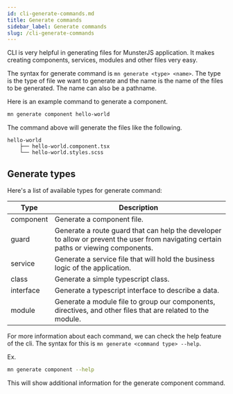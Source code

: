 ```yaml
---
id: cli-generate-commands.md
title: Generate commands
sidebar_label: Generate commands
slug: /cli-generate-commands
---
```


CLI is very helpful in generating files for MunsterJS application.
It makes creating components, services, modules and other files very easy.

The syntax for generate command is `mn generate <type> <name>`. The type is the type of file we want to generate and the name is the name of the files to be generated. The name can also be a pathname.

Here is an example command to generate a component.

```bash
mn generate component hello-world
```

The command above will generate the files like the following.

```
hello-world
    ├── hello-world.component.tsx
    └── hello-world.styles.scss
```

## Generate types

Here's a list of available types for generate command:

| Type | Description |
| --- | --- |
| component     | Generate a component file. |
| guard         | Generate a route guard that can help the developer to allow or prevent the user from navigating certain paths or viewing components. |
| service       | Generate a service file that will hold the business logic of the application. |
| class         | Generate a simple typescript class. |
| interface     | Generate a typescript interface to describe a data. |
| module        | Generate a module file to group our components, directives, and other files that are related to the module. |

For more information about each command, we can check the help feature of the cli.
The syntax for this is `mn generate <command type> --help`.

Ex.

```bash
mn generate component --help
```

This will show additional information for the generate component command.
